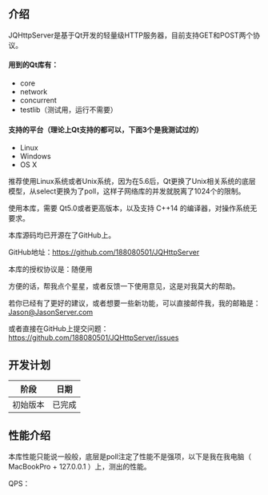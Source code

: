 ## 介绍

JQHttpServer是基于Qt开发的轻量级HTTP服务器，目前支持GET和POST两个协议。

#### 用到的Qt库有：

* core
* network
* concurrent	
* testlib（测试用，运行不需要）

#### 支持的平台（理论上Qt支持的都可以，下面3个是我测试过的）

* Linux
* Windows
* OS X

推荐使用Linux系统或者Unix系统，因为在5.6后，Qt更换了Unix相关系统的底层模型，从select更换为了poll，这样子网络库的并发就脱离了1024个的限制。

使用本库，需要 Qt5.0或者更高版本，以及支持 C++14 的编译器，对操作系统无要求。

本库源码均已开源在了GitHub上。

GitHub地址：https://github.com/188080501/JQHttpServer

本库的授权协议是：随便用

方便的话，帮我点个星星，或者反馈一下使用意见，这是对我莫大的帮助。

若你已经有了更好的建议，或者想要一些新功能，可以直接邮件我，我的邮箱是：Jason@JasonServer.com

或者直接在GitHub上提交问题：
https://github.com/188080501/JQHttpServer/issues

## 开发计划

阶段|日期
---|---
初始版本|已完成

## 性能介绍

本库性能只能说一般般，底层是poll注定了性能不是强项，以下是我在我电脑（ MacBookPro + 127.0.0.1 ）上，测出的性能。

QPS：
